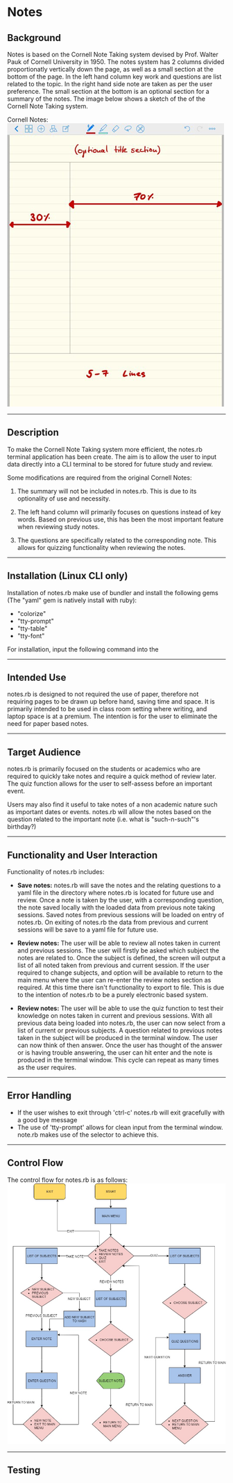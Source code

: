 # Notes

## Background

Notes is based on the Cornell Note Taking system devised by Prof. Walter Pauk 
of Cornell University in 1950.  The notes system has 2 columns divided 
proportionatly vertically down the page, as well as a small section at the bottom
of the page.  In the left hand column key work and questions are list related 
to the topic.  In the right hand side note are taken as per the user preference.
The small section at the bottom is an optional section for a summary of the 
notes.  The image below shows a sketch of the of the Cornell Note Taking system.

Cornell Notes: 
![](Cornell_Notes.jpg)

---
## Description
To make the Cornell Note Taking system more efficient, the notes.rb terminal
application has been create.  The aim is to allow the user to input data 
directly into a CLI terminal to be stored for future study and review.

Some modifications are required from the original Cornell Notes:

1. The summary will not be included in notes.rb. This is due to its optionality 
of use and necessity.

2. The left hand column will primarily focuses on questions instead of key words.
Based on previous use, this has been the most important feature when reviewing
study notes.

3. The questions are specifically related to the corresponding note. This allows 
for quizzing functionality when reviewing the notes.

---
## Installation (Linux CLI only)

Installation of notes.rb make use of bundler and install the following gems (The "yaml" gem is natively install with ruby):

* "colorize"
* "tty-prompt"
* "tty-table"
* "tty-font"

For installation, input the following command into the 



---
## Intended Use
notes.rb is designed to not required the use of paper, therefore not requiring
pages to be drawn up before hand, saving time and space.  It is primarily 
intended to be used in class room setting where writing, and laptop space is at 
a premium.  The intention is for the user to eliminate the need for paper based 
notes.

---
## Target Audience
notes.rb is primarily focused on the students or academics who are required to
quickly take notes and require a quick method of review later.    The quiz 
function allows for the user to self-assess before an important event.

Users may also find it useful to take notes of a non academic nature such as 
important dates or events. notes.rb will allow the notes based on the question
related to the important note (i.e. what is "such-n-such"'s birthday?) 

---
## Functionality and User Interaction
Functionality of notes.rb includes:

* **Save notes:** notes.rb will save the notes and the relating questions to 
a yaml file in the directory where notes.rb is located for future use 
and review. Once a note is taken by the user, with a corresponding question,
the note saved locally with the loaded data from previous note taking sessions. 
Saved notes from previous sessions will be loaded on entry of notes.rb. On 
exiting of notes.rb the data from previous and current sessions will be save to
a yaml file  for future use.


* **Review notes:** The user will be able to review all notes taken in current
and previous sessions.  The user will firstly be asked which subject the notes 
are related to. Once the subject is defined, the screen will output a list of
all noted taken from previous and current session.  If the user required to 
change subjects, and option will be available to return to the main menu where
the user can re-enter the review notes section as required.  At this time there 
isn't functionality to export to file.  This is due to the intention of notes.rb
to be a purely electronic based system.

* **Review notes:**  The user will be able to use the quiz function to test 
their knowledge on notes taken in current and previous sessions.  With all 
previous data being loaded into notes.rb, the user can now select from a list 
of current or previous subjects.  A question related to previous notes taken in 
the subject will be produced in the terminal window. The user can now think of 
then answer.  Once the user has thought of the answer or is having trouble 
answering, the user can hit enter and the note is produced in the terminal 
window. This cycle can repeat as many times as the user requires.  
---
## Error Handling
* If the user wishes to exit through 'ctrl-c' notes.rb will exit gracefully with
a good bye message
* The use of 'tty-prompt' allows for clean input from the terminal window.  
note.rb makes use of the selector to achieve this.

---
## Control Flow
The control flow for notes.rb is as follows: 
![](Control_Flow.jpg)

---
## Testing